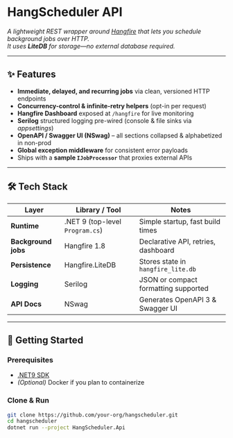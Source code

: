 # HangScheduler API

*A lightweight REST wrapper around [Hangfire](https://www.hangfire.io/) that lets you schedule background jobs over HTTP.  
It uses **LiteDB** for storage—no external database required.*

---

## ✨ Features

- **Immediate, delayed, and recurring jobs** via clean, versioned HTTP endpoints  
- **Concurrency-control & infinite-retry helpers** (opt-in per request)  
- **Hangfire Dashboard** exposed at `/hangfire` for live monitoring  
- **Serilog** structured logging pre-wired (console & file sinks via *appsettings*)  
- **OpenAPI / Swagger UI (NSwag)** – all sections collapsed & alphabetized in non-prod  
- **Global exception middleware** for consistent error payloads  
- Ships with a **sample `IJobProcessor`** that proxies external APIs

---

## 🛠 Tech Stack

| Layer              | Library / Tool          | Notes                                      |
|--------------------|-------------------------|--------------------------------------------|
| **Runtime**        | .NET 9 (top-level `Program.cs`) | Simple startup, fast build times |
| **Background jobs**| Hangfire 1.8            | Declarative API, retries, dashboard        |
| **Persistence**    | Hangfire.LiteDB         | Stores state in `hangfire_lite.db`         |
| **Logging**        | Serilog                 | JSON or compact formatting supported       |
| **API Docs**       | NSwag                  | Generates OpenAPI 3 & Swagger UI           |

---

## 🚀 Getting Started

### Prerequisites
- [.NET9 SDK](https://dotnet.microsoft.com/en-us/download)
- *(Optional)* Docker if you plan to containerize

### Clone & Run
```bash
git clone https://github.com/your-org/hangscheduler.git
cd hangscheduler
dotnet run --project HangScheduler.Api
